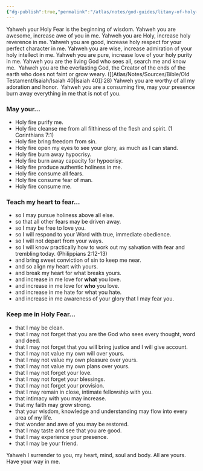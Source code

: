 ```yaml
---
{"dg-publish":true,"permalink":"/atlas/notes/god-guides/litany-of-holy-fear/","tags":["prayer","Litany","gardenEntry","gardenEntry"]}
---
```


Yahweh your Holy Fear is the beginning of wisdom.
Yahweh you are awesome, increase awe of you in me.
Yahweh you are Holy, increase holy reverence in me.
Yahweh you are good, increase holy respect for your perfect character in me.
Yahweh you are wise, increase admiration of your holy intellect in me.
Yahweh you are pure, increase love of your holy purity in me.
Yahweh you are the living God who sees all, search me and know me. 
Yahweh you are the everlasting God, the Creator of the ends of the earth who does not faint or grow weary. ([[Atlas/Notes/Sources/Bible/Old Testament/Isaiah/Isaiah 40\|Isaiah 40]]:28)
Yahweh you are worthy of all my adoration and honor. 
Yahweh you are a consuming fire, may your presence burn away everything in me that is not of you.
### May your…

- Holy fire purify me. 
- Holy fire cleanse me from all filthiness of the flesh and spirit. (1 Corinthians 7:1)
- Holy fire bring freedom from sin.
- Holy fire open my eyes to see your glory, as much as I can stand.
- Holy fire burn away hypocrisy.
- Holy fire burn away capacity for hypocrisy.
- Holy fire produce authentic holiness in me.
- Holy fire consume all fears.
- Holy fire consume fear of man. 
- Holy fire consume me.
### Teach my heart to fear…

- so I may pursue holiness above all else. 
- so that all other fears may be driven away.
- so I may be free to love you.
- so I will respond to your Word with true, immediate obedience.
- so I will not depart from your ways.
- so I will know practically how to work out my salvation with fear and trembling today. (Philippians 2:12-13)
- and bring sweet conviction of sin to keep me near.
- and so align my heart with yours.
- and break my heart for what breaks yours.
- and increase in me love for **what** you love. 
- and increase in me love for **who** you love. 
- and increase in me hate for what you hate. 
- and increase in me awareness of your glory that I may fear you.
### Keep me in Holy Fear…

- that I may be clean.
- that I may not forget that you are the God who sees every thought, word and deed.
- that I may not forget that you will bring justice and I will give account. 
- that I may not value my own will over yours.
- that I may not value my own pleasure over yours.
- that I may not value my own plans over yours.
- that I may not forget your love.
- that I may not forget your blessings.
- that I may not forget your provision. 
- that I may remain in close, intimate fellowship with you.
- that intimacy with you may increase.
- that my faith may grow strong.
- that your wisdom, knowledge and understanding may flow into every area of my life. 
- that wonder and awe of you may be restored.
- that I may taste and see that you are good.
- that I may experience your presence. 
- that I may be your friend.

Yahweh I surrender to you, my heart, mind, soul and body. All are yours. Have your way in me.